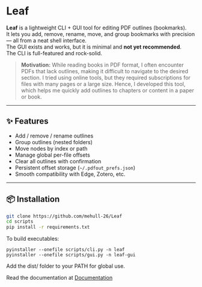 # Leaf

**Leaf** is a lightweight CLI + GUI tool for editing PDF outlines (bookmarks).  
It lets you add, remove, rename, move, and group bookmarks with precision — all from a neat shell interface.  
The GUI exists and works, but it is minimal and **not yet recommended**.  
The CLI is full-featured and rock-solid.

>**Motivation:** While reading books in PDF format, I often encounter PDFs that lack outlines, making it difficult to navigate to the desired section. I tried using online tools, but they required subscriptions for files with many pages or a large size. Hence, I developed this tool, which helps me quickly add outlines to chapters or content in a paper or book. 

---

## ✨ Features

- Add / remove / rename outlines  
- Group outlines (nested folders)  
- Move nodes by index or path  
- Manage global per-file offsets  
- Clear all outlines with confirmation  
- Persistent offset storage (`~/.pdfout_prefs.json`)  
- Smooth compatibility with Edge, Zotero, etc.

---

## 📦 Installation

```bash
git clone https://github.com/mehull-26/Leaf
cd scripts
pip install -r requirements.txt
```
To build executables:
```
pyinstaller --onefile scripts/cli.py -n leaf
pyinstaller --onefile scripts/gui.py -n leaf-gui
```

Add the dist/ folder to your PATH for global use.

Read the documentation at [Documentation](docs/intro.md)
